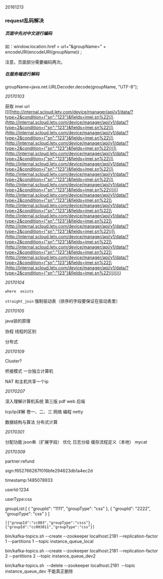 20161213

### request乱码解决

##### 页面中先对中文进行编码

如：window.location.href = url+"&groupName=" + encodeURI\(encodeURI\(groupName\)\) ;

注意，页面部分需要编码两次。

##### 在服务端进行解码

groupName=[j](http://lib.csdn.net/base/javase)ava.net.URLDecoder.decode\(groupName, "UTF-8"\);

_20170103_

获取 imei url  
\[\[\[[http://internal.scloud.letv.com/device/manager/api/v1/data/?type=2&condition={"sn":"123"}&fields=imei,sn%22\]\(http://internal.scloud.letv.com/device/manager/api/v1/data/?type=2&condition={"sn":"123"}&fields=imei,sn%22\]\(http://internal.scloud.letv.com/device/manager/api/v1/data/?type=2&condition={"sn":"123"}&fields=imei,sn%22\]\(http://internal.scloud.letv.com/device/manager/api/v1/data/?type=2&condition={"sn":"123"}&fields=imei,sn%22\)\]\(http://internal.scloud.letv.com/device/manager/api/v1/data/?type=2&condition={"sn":"123"}&fields=imei,sn%22\]\(http://internal.scloud.letv.com/device/manager/api/v1/data/?type=2&condition={"sn":"123"}&fields=imei,sn%22\]\(http://internal.scloud.letv.com/device/manager/api/v1/data/?type=2&condition={"sn":"123"}&fields=imei,sn%22\]\(http://internal.scloud.letv.com/device/manager/api/v1/data/?type=2&condition={"sn":"123"}&fields=imei,sn%22\)\)\](http://internal.scloud.letv.com/device/manager/api/v1/data/?type=2&condition={"sn":"123"}&fields=imei,sn%22]\(http://internal.scloud.letv.com/device/manager/api/v1/data/?type=2&condition={"sn":"123"}&fields=imei,sn%22]\(http://internal.scloud.letv.com/device/manager/api/v1/data/?type=2&condition={"sn":"123"}&fields=imei,sn%22]\(http://internal.scloud.letv.com/device/manager/api/v1/data/?type=2&condition={"sn":"123"}&fields=imei,sn%22\)]\(http://internal.scloud.letv.com/device/manager/api/v1/data/?type=2&condition={"sn":"123"}&fields=imei,sn%22]\(http://internal.scloud.letv.com/device/manager/api/v1/data/?type=2&condition={"sn":"123"}&fields=imei,sn%22]\(http://internal.scloud.letv.com/device/manager/api/v1/data/?type=2&condition={"sn":"123"}&fields=imei,sn%22]\(http://internal.scloud.letv.com/device/manager/api/v1/data/?type=2&condition={"sn":"123"}&fields=imei,sn%22\)\)\)\)

_20170104_

`where  exists`

`straight_join`  强制驱动表（排序的字段要保证在驱动表里）

_20170105_

java锁的原理

协程 线程的区别

分布式

_20170109_

Cluster?

桥接模式  一台独立计算机

NAT 和主机共享一个ip

_20170207_

深入理解计算机系统 第三版 pdf web 后端

tcp/ip详解 卷一、二、三 网络 编程 netty

数据结构与算法 分布式计算

_20170301_

分配功能 json串（扩展字段） 优化 日志分级 缓存流程定义（本地） mycat

_20170309_

partner:refund

sign:f652766287f016bfe294623db1a4ec2d

timestamp:1485078933

userId:1234

userType:css

groupList:\[     {         "groupId": "1111",         "groupType": "css"     },     {         "groupId": "2222",         "groupType": "css"     } \]



`[{"groupId":"cc003","groupType":"csss"},{"groupId":"cc003011","groupType":"css"}]`

 bin/kafka-topics.sh --create --zookeeper localhost:2181 --replication-factor 1 --partitions 1 --topic  instance\_queue\_local

bin/kafka-topics.sh --create --zookeeper localhost:2181 --replication-factor 2 --partitions 2 --topic instance\_queue\_dev2

bin/kafka-topics.sh  --delete --zookeeper localhost:2181  --topic  instance\_queue\_dev 不能真正删除



